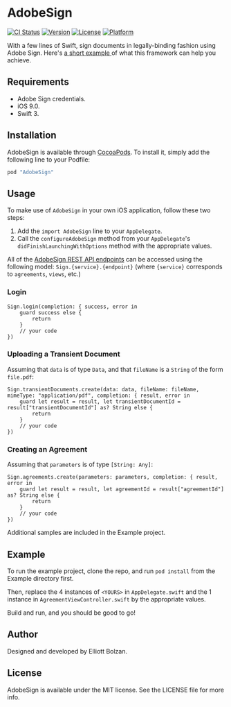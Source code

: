# AdobeSign

[![CI Status](http://img.shields.io/travis/elliott.bolzan@facebook.com/AdobeSign.svg?style=flat)](https://travis-ci.org/elliott.bolzan@facebook.com/AdobeSign)
[![Version](https://img.shields.io/cocoapods/v/AdobeSign.svg?style=flat)](http://cocoapods.org/pods/AdobeSign)
[![License](https://img.shields.io/cocoapods/l/AdobeSign.svg?style=flat)](http://cocoapods.org/pods/AdobeSign)
[![Platform](https://img.shields.io/cocoapods/p/AdobeSign.svg?style=flat)](http://cocoapods.org/pods/AdobeSign)

With a few lines of Swift, sign documents in legally-binding fashion using Adobe Sign. Here's [a short example ](https://www.youtube.com/watch?v=ekoOBUZrCQc)of what this framework can help you achieve.

## Requirements

- Adobe Sign credentials.
- iOS 9.0.
- Swift 3.

## Installation

AdobeSign is available through [CocoaPods](http://cocoapods.org). To install
it, simply add the following line to your Podfile:

```ruby
pod "AdobeSign"
```

## Usage

To make use of `AdobeSign` in your own iOS application, follow these two steps:

1. Add the `import AdobeSign` line to your `AppDelegate`.
2. Call the `configureAdobeSign` method from your `AppDelegate`'s `didFinishLaunchingWithOptions` method with the appropriate values.

All of the [AdobeSign REST API endpoints]((https://secure.na1.echosign.com/public/docs/restapi/v5)) can be accessed using the following model: `Sign.{service}.{endpoint}` (where `{service}` corresponds to `agreements`, `views`, etc.) 

### Login

```
Sign.login(completion: { success, error in
    guard success else {
        return
    }
    // your code
})
```

### Uploading a Transient Document

Assuming that `data` is of type `Data`, and that `fileName` is a `String` of the form `file.pdf`:

```
Sign.transientDocuments.create(data: data, fileName: fileName, mimeType: "application/pdf", completion: { result, error in
    guard let result = result, let transientDocumentId = result["transientDocumentId"] as? String else {
        return
    }
    // your code
})
```

### Creating an Agreement

Assuming that `parameters` is of type `[String: Any]`:

```
Sign.agreements.create(parameters: parameters, completion: { result, error in
    guard let result = result, let agreementId = result["agreementId"] as? String else {
        return
    }
    // your code
})
```

Additional samples are included in the Example project.

## Example

To run the example project, clone the repo, and run `pod install` from the Example directory first.

Then, replace the 4 instances of `<YOURS>` in `AppDelegate.swift` and the 1 instance in `AgreementViewController.swift` by the appropriate values.

Build and run, and you should be good to go!

## Author

Designed and developed by Elliott Bolzan.

## License

AdobeSign is available under the MIT license. See the LICENSE file for more info.
